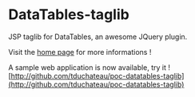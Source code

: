 DataTables-taglib
=================

JSP taglib for DataTables, an awesome JQuery plugin.

Visit the [home page](http://tduchateau.github.com/DataTables-taglib) for more informations !

A sample web application is now available, try it !
[http://github.com/tduchateau/poc-datatables-taglib](http://github.com/tduchateau/poc-datatables-taglib)
